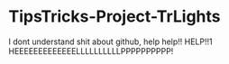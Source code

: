 # TipsTricks-Project-TrLights
I dont understand shit about github, help
help!!
HELP!!1
HEEEEEEEEEEEEELLLLLLLLLLPPPPPPPPPP!
